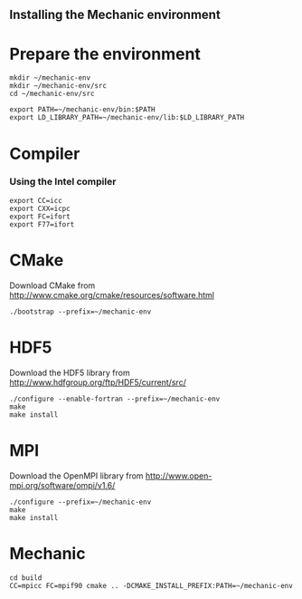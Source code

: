 Installing the Mechanic environment
-----------------------------------

Prepare the environment
=======================

    mkdir ~/mechanic-env
    mkdir ~/mechanic-env/src
    cd ~/mechanic-env/src

    export PATH=~/mechanic-env/bin:$PATH
    export LD_LIBRARY_PATH=~/mechanic-env/lib:$LD_LIBRARY_PATH

Compiler
========

### Using the Intel compiler

    export CC=icc
    export CXX=icpc
    export FC=ifort
    export F77=ifort

CMake
=====

Download CMake from http://www.cmake.org/cmake/resources/software.html

    ./bootstrap --prefix=~/mechanic-env

HDF5
====

Download the HDF5 library from http://www.hdfgroup.org/ftp/HDF5/current/src/

    ./configure --enable-fortran --prefix=~/mechanic-env
    make
    make install

MPI
===

Download the OpenMPI library from http://www.open-mpi.org/software/ompi/v1.6/

    ./configure --prefix=~/mechanic-env
    make
    make install

Mechanic
========

    cd build
    CC=mpicc FC=mpif90 cmake .. -DCMAKE_INSTALL_PREFIX:PATH=~/mechanic-env
